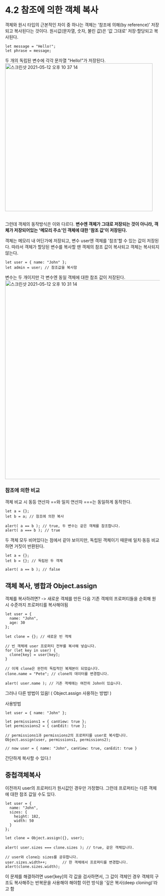 # 4.2 참조에 의한 객체 복사
객체와 원시 타입의 근본적인 차이 중 하나는 객체는 ‘참조에 의해(by reference)’ 저장되고 복사된다는 것이다.
원시값(문자열, 숫자, 불린 값)은 ‘값 그대로’ 저장·할당되고 복사된다.

```
let message = "Hello!";
let phrase = message;
```

두 개의 독립된 변수에 각각 문자열 "Hello!"가 저장된다.
<br><img width="480" alt="스크린샷 2021-05-12 오후 10 37 14" src="https://user-images.githubusercontent.com/62633444/117984255-a45af480-b372-11eb-95c1-8f741a602af4.png">

<br>그런데 객체의 동작방식은 이와 다르다.
**변수엔 객체가 그대로 저장되는 것이 아니라, 객체가 저장되어있는 '메모리 주소’인 객체에 대한 '참조 값’이 저장된다.**

객체는 메모리 내 어딘가에 저장되고, 변수 user엔 객체를 '참조’할 수 있는 값이 저장된다.
따라서 객체가 할당된 변수를 복사할 땐 객체의 참조 값이 복사되고 객체는 복사되지 않는다.

```
let user = { name: "John" };
let admin = user; // 참조값을 복사함
```
변수는 두 개이지만 각 변수엔 동일 객체에 대한 참조 값이 저장된다.
<img width="646" alt="스크린샷 2021-05-12 오후 10 31 14" src="https://user-images.githubusercontent.com/62633444/117983407-e20b4d80-b371-11eb-9015-6c5571464fb6.png">


### 참조에 의한 비교
객체 비교 시 동등 연산자 ==와 일치 연산자 ===는 동일하게 동작한다.

```
let a = {};
let b = a; // 참조에 의한 복사

alert( a == b ); // true, 두 변수는 같은 객체를 참조합니다.
alert( a === b ); // true
```

두 객체 모두 비어있다는 점에서 같아 보이지만, 독립된 객체이기 때문에 일치·동등 비교하면 거짓이 반환된다.
```
let a = {};
let b = {}; // 독립된 두 객체

alert( a == b ); // false
```
## 객체 복사, 병합과 Object.assign

객체를 복사하려면? 
-> 새로운 객체를 만든 다음 기존 객체의 프로퍼티들을 순회해 원시 수준까지 프로퍼티를 복사해야됨

```
let user = {
  name: "John",
  age: 30
};

let clone = {}; // 새로운 빈 객체

// 빈 객체에 user 프로퍼티 전부를 복사해 넣습니다.
for (let key in user) {
  clone[key] = user[key];
}

// 이제 clone은 완전히 독립적인 복제본이 되었습니다.
clone.name = "Pete"; // clone의 데이터를 변경합니다.

alert( user.name ); // 기존 객체에는 여전히 John이 있습니다.
```

그러나 다른 방법이 있음! ( Object.assign 사용하는 방법! )

사용방법

```
let user = { name: "John" };

let permissions1 = { canView: true };
let permissions2 = { canEdit: true };

// permissions1과 permissions2의 프로퍼티를 user로 복사합니다.
Object.assign(user, permissions1, permissions2);

// now user = { name: "John", canView: true, canEdit: true }
```

간단하게 복사할 수 있다.!

## 중첩객체복사
이전까지 user의 프로퍼티가 원시값인 경우만 가정했다.
그런데 프로퍼티는 다른 객체에 대한 참조 값일 수도 있다.

```
let user = {
  name: "John",
  sizes: {
    height: 182,
    width: 50
  }
};

let clone = Object.assign({}, user);

alert( user.sizes === clone.sizes ); // true, 같은 객체입니다.

// user와 clone는 sizes를 공유합니다.
user.sizes.width++;       // 한 객체에서 프로퍼티를 변경합니다.
alert(clone.sizes.width);
```

이 문제를 해결하려면 user[key]의 각 값을 검사하면서, 그 값이 객체인 경우 객체의 구조도 복사해주는 반복문을 사용해야 해야함
이런 방식을 '깊은 복사(deep cloning)'라고 함


